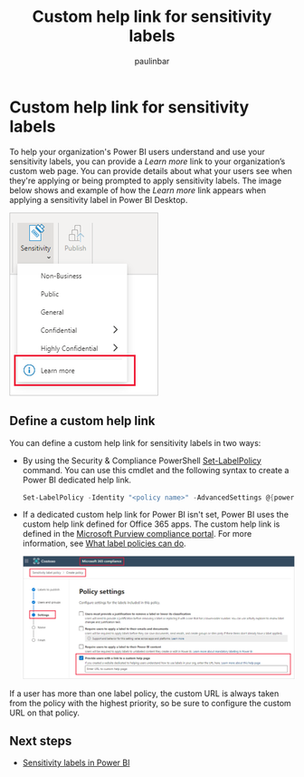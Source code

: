 ﻿---
title: Custom help link for sensitivity labels
description: Learn how to create a custom help link for your sensitivity labels that goes to your organization's web page.
author: paulinbar
ms.author: painbar
manager: kfollis
ms.service: powerbi
ms.subservice: powerbi-eim
ms.topic: conceptual
ms.custom:
ms.date: 11/29/2021
LocalizationGroup: Data from files
---
# Custom help link for sensitivity labels

To help your organization's Power BI users understand and use your sensitivity labels, you can provide a *Learn more* link to your organization’s custom web page. You can provide details about what your users see when they're applying or being prompted to apply sensitivity labels. The image below shows and example of how the *Learn more* link appears when applying a sensitivity label in Power BI Desktop.

![Screenshot shows the sensitivity icon with the menu expanded. Learn more is highlighted.](media/service-security-sensitivity-label-custom-help-link/sensitivity-label-custom-help-link.png)

## Define a custom help link

You can define a custom help link for sensitivity labels in two ways:

* By using the Security & Compliance PowerShell [Set-LabelPolicy](/powershell/module/exchange/set-labelpolicy) command. You can use this cmdlet and the following syntax to create a Power BI dedicated help link.

    ```powershell
    Set-LabelPolicy -Identity "<policy name>" -AdvancedSettings @{powerbicustomurl=https://<your link>}
    ```

* If a dedicated custom help link for Power BI isn't set, Power BI uses the custom help link defined for Office 365 apps. The custom help link is defined in the [Microsoft Purview compliance portal](https://compliance.microsoft.com/informationprotection). For more information, see [What label policies can do](/microsoft-365/compliance/sensitivity-labels#what-label-policies-can-do).

    ![Screenshot shows the Microsoft 365 compliance page to create a policy. Create policy, settings, and provide a custom help link are highlighted.](media/service-security-sensitivity-label-custom-help-link/sensitivity-label-custom-help-link-compliance-ui.png)

If a user has more than one label policy, the custom URL is always taken from the policy with the highest priority, so be sure to configure the custom URL on that policy.

## Next steps

* [Sensitivity labels in Power BI](service-security-sensitivity-label-overview.md)
